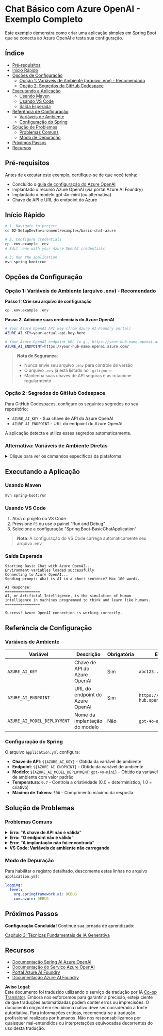 <!--
CO_OP_TRANSLATOR_METADATA:
{
  "original_hash": "efd82efe50711d7e257eb943151d682c",
  "translation_date": "2025-07-27T13:39:41+00:00",
  "source_file": "02-SetupDevEnvironment/examples/basic-chat-azure/README.md",
  "language_code": "br"
}
-->
# Chat Básico com Azure OpenAI - Exemplo Completo

Este exemplo demonstra como criar uma aplicação simples em Spring Boot que se conecta ao Azure OpenAI e testa sua configuração.

## Índice

- [Pré-requisitos](../../../../../02-SetupDevEnvironment/examples/basic-chat-azure)
- [Início Rápido](../../../../../02-SetupDevEnvironment/examples/basic-chat-azure)
- [Opções de Configuração](../../../../../02-SetupDevEnvironment/examples/basic-chat-azure)
  - [Opção 1: Variáveis de Ambiente (arquivo .env) - Recomendado](../../../../../02-SetupDevEnvironment/examples/basic-chat-azure)
  - [Opção 2: Segredos do GitHub Codespace](../../../../../02-SetupDevEnvironment/examples/basic-chat-azure)
- [Executando a Aplicação](../../../../../02-SetupDevEnvironment/examples/basic-chat-azure)
  - [Usando Maven](../../../../../02-SetupDevEnvironment/examples/basic-chat-azure)
  - [Usando VS Code](../../../../../02-SetupDevEnvironment/examples/basic-chat-azure)
  - [Saída Esperada](../../../../../02-SetupDevEnvironment/examples/basic-chat-azure)
- [Referência de Configuração](../../../../../02-SetupDevEnvironment/examples/basic-chat-azure)
  - [Variáveis de Ambiente](../../../../../02-SetupDevEnvironment/examples/basic-chat-azure)
  - [Configuração do Spring](../../../../../02-SetupDevEnvironment/examples/basic-chat-azure)
- [Solução de Problemas](../../../../../02-SetupDevEnvironment/examples/basic-chat-azure)
  - [Problemas Comuns](../../../../../02-SetupDevEnvironment/examples/basic-chat-azure)
  - [Modo de Depuração](../../../../../02-SetupDevEnvironment/examples/basic-chat-azure)
- [Próximos Passos](../../../../../02-SetupDevEnvironment/examples/basic-chat-azure)
- [Recursos](../../../../../02-SetupDevEnvironment/examples/basic-chat-azure)

## Pré-requisitos

Antes de executar este exemplo, certifique-se de que você tenha:

- Concluído o [guia de configuração do Azure OpenAI](../../getting-started-azure-openai.md)  
- Implantado o recurso Azure OpenAI (via portal Azure AI Foundry)  
- Implantado o modelo gpt-4o-mini (ou alternativa)  
- Chave de API e URL do endpoint do Azure  

## Início Rápido

```bash
# 1. Navigate to project
cd 02-SetupDevEnvironment/examples/basic-chat-azure

# 2. Configure credentials
cp .env.example .env
# Edit .env with your Azure OpenAI credentials

# 3. Run the application
mvn spring-boot:run
```

## Opções de Configuração

### Opção 1: Variáveis de Ambiente (arquivo .env) - Recomendado

**Passo 1: Crie seu arquivo de configuração**
```bash
cp .env.example .env
```

**Passo 2: Adicione suas credenciais do Azure OpenAI**
```bash
# Your Azure OpenAI API key (from Azure AI Foundry portal)
AZURE_AI_KEY=your-actual-api-key-here

# Your Azure OpenAI endpoint URL (e.g., https://your-hub-name.openai.azure.com/)
AZURE_AI_ENDPOINT=https://your-hub-name.openai.azure.com/
```

> **Nota de Segurança**: 
> - Nunca envie seu arquivo `.env` para controle de versão
> - O arquivo `.env` já está listado no `.gitignore`
> - Mantenha suas chaves de API seguras e as rotacione regularmente

### Opção 2: Segredos do GitHub Codespace

Para GitHub Codespaces, configure os seguintes segredos no seu repositório:
- `AZURE_AI_KEY` - Sua chave de API do Azure OpenAI
- `AZURE_AI_ENDPOINT` - URL do endpoint do Azure OpenAI

A aplicação detecta e utiliza esses segredos automaticamente.

### Alternativa: Variáveis de Ambiente Diretas

<details>
<summary>Clique para ver os comandos específicos da plataforma</summary>

**Linux/macOS (bash/zsh):**
```bash
export AZURE_AI_KEY=your-actual-api-key-here
export AZURE_AI_ENDPOINT=https://your-hub-name.openai.azure.com/
```

**Windows (Prompt de Comando):**
```cmd
set AZURE_AI_KEY=your-actual-api-key-here
set AZURE_AI_ENDPOINT=https://your-hub-name.openai.azure.com/
```

**Windows (PowerShell):**
```powershell
$env:AZURE_AI_KEY="your-actual-api-key-here"
$env:AZURE_AI_ENDPOINT="https://your-hub-name.openai.azure.com/"
```
</details>

## Executando a Aplicação

### Usando Maven

```bash
mvn spring-boot:run
```

### Usando VS Code

1. Abra o projeto no VS Code
2. Pressione `F5` ou use o painel "Run and Debug"
3. Selecione a configuração "Spring Boot-BasicChatApplication"

> **Nota**: A configuração do VS Code carrega automaticamente seu arquivo .env

### Saída Esperada

```
Starting Basic Chat with Azure OpenAI...
Environment variables loaded successfully
Connecting to Azure OpenAI...
Sending prompt: What is AI in a short sentence? Max 100 words.

AI Response:
================
AI, or Artificial Intelligence, is the simulation of human intelligence in machines programmed to think and learn like humans.
================

Success! Azure OpenAI connection is working correctly.
```

## Referência de Configuração

### Variáveis de Ambiente

| Variável | Descrição | Obrigatória | Exemplo |
|----------|-------------|----------|---------|
| `AZURE_AI_KEY` | Chave de API do Azure OpenAI | Sim | `abc123...` |
| `AZURE_AI_ENDPOINT` | URL do endpoint do Azure OpenAI | Sim | `https://my-hub.openai.azure.com/` |
| `AZURE_AI_MODEL_DEPLOYMENT` | Nome da implantação do modelo | Não | `gpt-4o-mini` (padrão) |

### Configuração do Spring

O arquivo `application.yml` configura:
- **Chave de API**: `${AZURE_AI_KEY}` - Obtida da variável de ambiente
- **Endpoint**: `${AZURE_AI_ENDPOINT}` - Obtido da variável de ambiente  
- **Modelo**: `${AZURE_AI_MODEL_DEPLOYMENT:gpt-4o-mini}` - Obtido da variável de ambiente com valor padrão
- **Temperatura**: `0.7` - Controla a criatividade (0.0 = determinístico, 1.0 = criativo)
- **Máximo de Tokens**: `500` - Comprimento máximo da resposta

## Solução de Problemas

### Problemas Comuns

<details>
<summary><strong>Erro: "A chave de API não é válida"</strong></summary>

- Verifique se sua `AZURE_AI_KEY` está configurada corretamente no arquivo `.env`
- Confirme que a chave de API foi copiada exatamente do portal Azure AI Foundry
- Certifique-se de que não há espaços ou aspas extras ao redor da chave
</details>

<details>
<summary><strong>Erro: "O endpoint não é válido"</strong></summary>

- Certifique-se de que sua `AZURE_AI_ENDPOINT` inclui a URL completa (ex.: `https://your-hub-name.openai.azure.com/`)
- Verifique a consistência da barra final
- Confirme que o endpoint corresponde à região de implantação do Azure
</details>

<details>
<summary><strong>Erro: "A implantação não foi encontrada"</strong></summary>

- Verifique se o nome da implantação do modelo corresponde exatamente ao que foi implantado no Azure
- Confirme que o modelo foi implantado com sucesso e está ativo
- Tente usar o nome padrão da implantação: `gpt-4o-mini`
</details>

<details>
<summary><strong>VS Code: Variáveis de ambiente não carregando</strong></summary>

- Certifique-se de que seu arquivo `.env` está no diretório raiz do projeto (mesmo nível que `pom.xml`)
- Tente executar `mvn spring-boot:run` no terminal integrado do VS Code
- Verifique se a extensão Java do VS Code está instalada corretamente
- Confirme que a configuração de inicialização contém `"envFile": "${workspaceFolder}/.env"`
</details>

### Modo de Depuração

Para habilitar o registro detalhado, descomente estas linhas no arquivo `application.yml`:

```yaml
logging:
  level:
    org.springframework.ai: DEBUG
    com.azure: DEBUG
```

## Próximos Passos

**Configuração Concluída!** Continue sua jornada de aprendizado:

[Capítulo 3: Técnicas Fundamentais de IA Generativa](../../../03-CoreGenerativeAITechniques/README.md)

## Recursos

- [Documentação Spring AI Azure OpenAI](https://docs.spring.io/spring-ai/reference/api/clients/azure-openai-chat.html)
- [Documentação do Serviço Azure OpenAI](https://learn.microsoft.com/azure/ai-services/openai/)
- [Portal Azure AI Foundry](https://ai.azure.com/)
- [Documentação Azure AI Foundry](https://learn.microsoft.com/azure/ai-foundry/how-to/create-projects?tabs=ai-foundry&pivots=hub-project)

**Aviso Legal**:  
Este documento foi traduzido utilizando o serviço de tradução por IA [Co-op Translator](https://github.com/Azure/co-op-translator). Embora nos esforcemos para garantir a precisão, esteja ciente de que traduções automatizadas podem conter erros ou imprecisões. O documento original em seu idioma nativo deve ser considerado a fonte autoritativa. Para informações críticas, recomenda-se a tradução profissional realizada por humanos. Não nos responsabilizamos por quaisquer mal-entendidos ou interpretações equivocadas decorrentes do uso desta tradução.